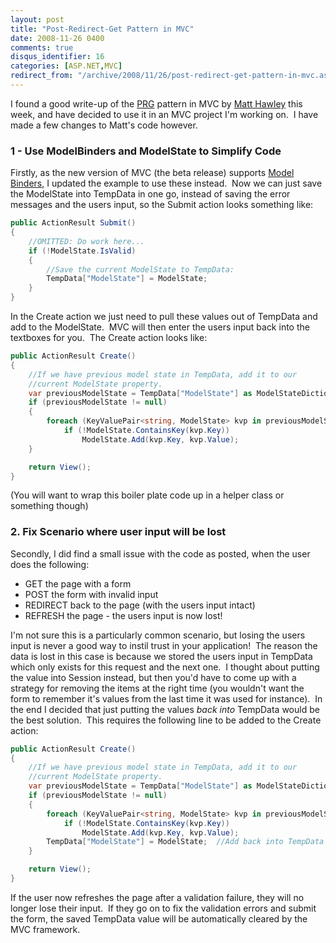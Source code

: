 ```yaml
---
layout: post
title: "Post-Redirect-Get Pattern in MVC"
date: 2008-11-26 0400
comments: true
disqus_identifier: 16
categories: [ASP.NET,MVC]
redirect_from: "/archive/2008/11/26/post-redirect-get-pattern-in-mvc.aspx/"
---
```

I found a good write-up of the
[PRG](http://blog.eworldui.net/post/2008/05/ASPNET-MVC---Using-Post2c-Redirect2c-Get-Pattern.aspx)
pattern in MVC by [Matt
Hawley](http://blog.eworldui.net/author/matthaw.aspx) this week, and
have decided to use it in an MVC project I'm working on.  I have made a
few changes to Matt's code however. 

### 1 - Use ModelBinders and ModelState to Simplify Code

Firstly, as the new version of MVC (the beta release) supports [Model
Binders](http://weblogs.asp.net/scottgu/archive/2008/10/16/asp-net-mvc-beta-released.aspx),
I updated the example to use these instead.  Now we can just save the
ModelState into TempData in one go, instead of saving the error messages
and the users input, so the Submit action looks something like:

```csharp
public ActionResult Submit()
{
    //OMITTED: Do work here...
    if (!ModelState.IsValid)
    {
        //Save the current ModelState to TempData:
        TempData["ModelState"] = ModelState;
    }
}
```

In the Create action we just need to pull these values out of TempData
and add to the ModelState.  MVC will then enter the users input back
into the textboxes for you.  The Create action looks like:

```csharp
public ActionResult Create()
{
    //If we have previous model state in TempData, add it to our
    //current ModelState property.
    var previousModelState = TempData["ModelState"] as ModelStateDictionary;
    if (previousModelState != null)
    {
        foreach (KeyValuePair<string, ModelState> kvp in previousModelState)
            if (!ModelState.ContainsKey(kvp.Key))
                ModelState.Add(kvp.Key, kvp.Value);
    }

    return View();
}
```

(You will want to wrap this boiler plate code up in a helper class or
something though)

### 2. Fix Scenario where user input will be lost

Secondly, I did find a small issue with the code as posted, when the
user does the following:

* GET the page with a form
* POST the form with invalid input
* REDIRECT back to the page (with the users input intact)
* REFRESH the page - the users input is now lost!

I'm not sure this is a particularly common scenario, but losing the
users input is never a good way to instil trust in your application! 
The reason the data is lost in this case is because we stored the users
input in TempData which only exists for this request and the next one. 
I thought about putting the value into Session instead, but then you'd
have to come up with a strategy for removing the items at the right time
(you wouldn't want the form to remember it's values from the last time
it was used for instance).  In the end I decided that just putting the
values *back into* TempData would be the best solution.  This
requires the following line to be added to the Create action:

```csharp
public ActionResult Create() 
{ 
    //If we have previous model state in TempData, add it to our 
    //current ModelState property. 
    var previousModelState = TempData["ModelState"] as ModelStateDictionary; 
    if (previousModelState != null) 
    { 
        foreach (KeyValuePair<string, ModelState> kvp in previousModelState) 
            if (!ModelState.ContainsKey(kvp.Key)) 
                ModelState.Add(kvp.Key, kvp.Value); 
        TempData["ModelState"] = ModelState;  //Add back into TempData
    } 

    return View(); 
}
```

If the user now refreshes the page after a validation failure, they will
no longer lose their input.  If they go on to fix the validation errors
and submit the form, the saved TempData value will be automatically
cleared by the MVC framework.

